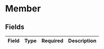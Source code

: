 # Member


## Fields

| Field       | Type        | Required    | Description |
| ----------- | ----------- | ----------- | ----------- |